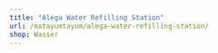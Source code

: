 ```yaml
---
title: "Alega Water Refilling Station"
url: /matayumtayum/alega-water-refilling-station/
shop: Wasser
---
```

